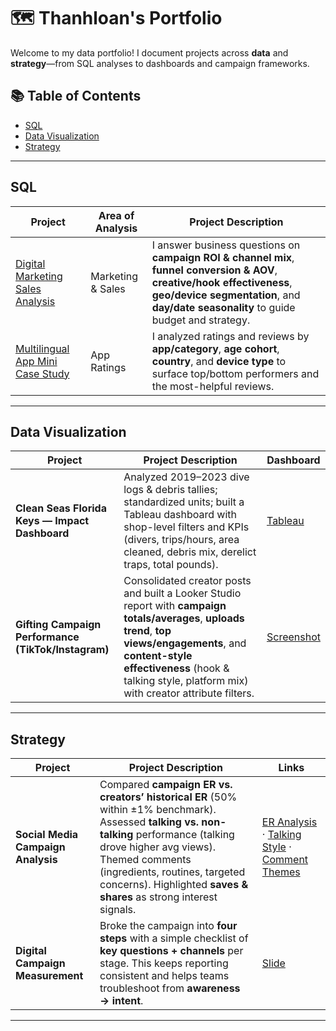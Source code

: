 # 🗺 Thanhloan's Portfolio

Welcome to my data portfolio! I document projects across **data** and **strategy**—from SQL analyses to dashboards and campaign frameworks.

## 📚 Table of Contents
- [SQL](#sql)
- [Data Visualization](#data-visualization)
- [Strategy](#strategy)

---

## SQL

| Project | Area of Analysis | Project Description |
|---|---|---|
| [Digital Marketing Sales Analysis](https://github.com/thanhloantran005/SQL-Case-Studies/blob/main/Digital%20Marketing%20Sales%20Analysis.md) | Marketing & Sales | I answer business questions on **campaign ROI & channel mix**, **funnel conversion & AOV**, **creative/hook effectiveness**, **geo/device segmentation**, and **day/date seasonality** to guide budget and strategy. |
| [Multilingual App Mini Case Study](https://github.com/thanhloantran005/SQL-Case-Studies/blob/main/Multilingual%20App%20Mini%20Case%20Study.md) | App Ratings | I analyzed ratings and reviews by **app/category**, **age cohort**, **country**, and **device type** to surface top/bottom performers and the most-helpful reviews. |

---

## Data Visualization

| Project | Project Description | Dashboard |
|---|---|---|
| **Clean Seas Florida Keys — Impact Dashboard** | Analyzed 2019–2023 dive logs & debris tallies; standardized units; built a Tableau dashboard with shop-level filters and KPIs (divers, trips/hours, area cleaned, debris mix, derelict traps, total pounds). | [Tableau](https://public.tableau.com/app/profile/thanhloan.tran/viz/CourtneysDashboard2/Dashboard1) |
| **Gifting Campaign Performance (TikTok/Instagram)** | Consolidated creator posts and built a Looker Studio report with **campaign totals/averages**, **uploads trend**, **top views/engagements**, and **content-style effectiveness** (hook & talking style, platform mix) with creator attribute filters. | [Screenshot](https://github.com/user-attachments/assets/57b78508-2405-4f03-9d0d-0ccb32e08716) |

---

## Strategy

| Project | Project Description | Links |
|---|---|---|
| **Social Media Campaign Analysis** | Compared **campaign ER vs. creators’ historical ER** (50% within ±1% benchmark). Assessed **talking vs. non-talking** performance (talking drove higher avg views). Themed comments (ingredients, routines, targeted concerns). Highlighted **saves & shares** as strong interest signals. | [ER Analysis](https://github.com/user-attachments/assets/f2e2dca6-3e42-493d-8086-383da090089a) · [Talking Style](https://github.com/user-attachments/assets/1e08e78d-6efe-4737-8868-751e06e0af51) · [Comment Themes](https://github.com/user-attachments/assets/1e08e78d-6efe-4737-8868-751e06e0af51) |
| **Digital Campaign Measurement** | Broke the campaign into **four steps** with a simple checklist of **key questions + channels** per stage. This keeps reporting consistent and helps teams troubleshoot from **awareness → intent**. | [Slide](https://github.com/user-attachments/assets/1afd3f6d-4c85-4d2d-a033-d461d00f7c20) |

---



